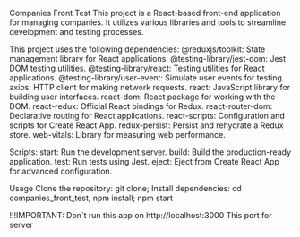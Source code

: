 Companies Front Test
This project is a React-based front-end application for managing companies. It utilizes various libraries and tools to streamline development and testing processes.

This project uses the following dependencies:
@reduxjs/toolkit: State management library for React applications.
@testing-library/jest-dom: Jest DOM testing utilities.
@testing-library/react: Testing utilities for React applications.
@testing-library/user-event: Simulate user events for testing.
axios: HTTP client for making network requests.
react: JavaScript library for building user interfaces.
react-dom: React package for working with the DOM.
react-redux: Official React bindings for Redux.
react-router-dom: Declarative routing for React applications.
react-scripts: Configuration and scripts for Create React App.
redux-persist: Persist and rehydrate a Redux store.
web-vitals: Library for measuring web performance.

Scripts:
start: Run the development server.
build: Build the production-ready application.
test: Run tests using Jest.
eject: Eject from Create React App for advanced configuration.

Usage
Clone the repository: git clone;
Install dependencies: cd companies_front_test, npm install;
npm start

!!!IMPORTANT:
Don`t run this app on http://localhost:3000
This port for server
